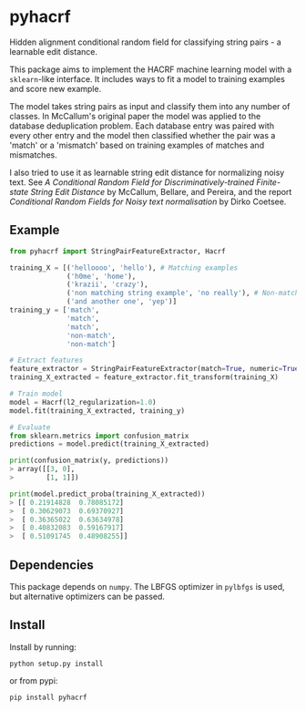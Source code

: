 # pyhacrf
Hidden alignment conditional random field for classifying string pairs - a learnable edit distance.

This package aims to implement the HACRF machine learning model with a `sklearn`-like interface.
It includes ways to fit a model to training examples and score new example.

The model takes string pairs as input and classify them into any number of classes. In McCallum's original paper the
model was applied to the database deduplication problem. Each database entry was paired with every other entry and
the model then classified whether the pair was a 'match' or a 'mismatch' based on training examples of matches and
mismatches.

I also tried to use it as learnable string edit distance for normalizing noisy text.
See *A Conditional Random Field for Discriminatively-trained Finite-state String Edit Distance* by
McCallum, Bellare, and Pereira, and the report *Conditional Random Fields for Noisy text normalisation* by Dirko Coetsee.

## Example

```python
from pyhacrf import StringPairFeatureExtractor, Hacrf

training_X = [('helloooo', 'hello'), # Matching examples
              ('h0me', 'home'),
              ('krazii', 'crazy'),
              ('non matching string example', 'no really'), # Non-matching examples
              ('and another one', 'yep')]
training_y = ['match',
              'match',
              'match',
              'non-match',
              'non-match']

# Extract features
feature_extractor = StringPairFeatureExtractor(match=True, numeric=True)
training_X_extracted = feature_extractor.fit_transform(training_X)

# Train model
model = Hacrf(l2_regularization=1.0)
model.fit(training_X_extracted, training_y)

# Evaluate
from sklearn.metrics import confusion_matrix
predictions = model.predict(training_X_extracted)

print(confusion_matrix(y, predictions))
> array([[3, 0],
>        [1, 1]])

print(model.predict_proba(training_X_extracted))
> [[ 0.21914828  0.78085172]
>  [ 0.30629073  0.69370927]
>  [ 0.36365022  0.63634978]
>  [ 0.40832083  0.59167917]
>  [ 0.51091745  0.48908255]]
```

## Dependencies
This package depends on `numpy`. The LBFGS optimizer in `pylbfgs` is used, but alternative optimizers can be passed.

## Install
Install by running:
```
python setup.py install
```
or from pypi:
```
pip install pyhacrf
```
